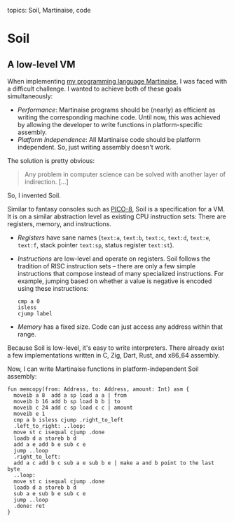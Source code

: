 topics: Soil, Martinaise, code

# Soil

## A low-level VM

When implementing [my programming language Martinaise](https://github.com/MarcelGarus/martinaise), I was faced with a difficult challenge.
I wanted to achieve both of these goals simultaneously:

- *Performance*:
  Martinaise programs should be (nearly) as efficient as writing the corresponding machine code.
  Until now, this was achieved by allowing the developer to write functions in platform-specific assembly.
- *Platform Independence*:
  All Martinaise code should be platform independent.
  So, just writing assembly doesn't work.

The solution is pretty obvious:

> Any problem in computer science can be solved with another layer of indirection. \[...\]

So, I invented Soil.

Similar to fantasy consoles such as [PICO-8](https://www.lexaloffle.com/pico-8.php), Soil is a specification for a VM.
It is on a similar abstraction level as existing CPU instruction sets:
There are registers, memory, and instructions.

- *Registers* have sane names (`text:a`, `text:b`, `text:c`, `text:d`, `text:e`, `text:f`, stack pointer `text:sp`, status register `text:st`).
- *Instructions* are low-level and operate on registers.
  Soil follows the tradition of RISC instruction sets – there are only a few simple instructions that compose instead of many specialized instructions.
  For example, jumping based on whether a value is negative is encoded using these instructions:
  
  ```soil
  cmp a 0
  isless
  cjump label
  ```
- *Memory* has a fixed size.
  Code can just access any address within that range.

Because Soil is low-level, it's easy to write interpreters.
There already exist a few implementations written in C, Zig, Dart, Rust, and x86\_64 assembly.

Now, I can write Martinaise functions in platform-independent Soil assembly:

```soil
fun memcopy(from: Address, to: Address, amount: Int) asm {
  moveib a 8  add a sp load a a | from
  moveib b 16 add b sp load b b | to
  moveib c 24 add c sp load c c | amount
  moveib e 1
  cmp a b isless cjump .right_to_left
  .left_to_right: ..loop:
  move st c isequal cjump .done
  loadb d a storeb b d
  add a e add b e sub c e
  jump ..loop
  .right_to_left:
  add a c add b c sub a e sub b e | make a and b point to the last byte
  ..loop:
  move st c isequal cjump .done
  loadb d a storeb b d
  sub a e sub b e sub c e
  jump ..loop
  .done: ret
}
```

